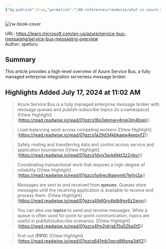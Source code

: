 ```yaml
---
{"dg-publish":true,"permalink":"/40-references/readwise/what-is-azure-service-bus/","tags":["rw/articles"]}
---
```



![rw-book-cover](https://learn.microsoft.com/en-us/media/logos/logo-ms-social.png)

  

URL: <https://learn.microsoft.com/en-us/azure/service-bus-messaging/service-bus-messaging-overview>  
Author: spelluru

## Summary

This article provides a high-level overview of Azure Service Bus, a fully managed enterprise integration serverless message broker.

## Highlights Added July 17, 2024 at 11:02 AM

> Azure Service Bus is a fully managed enterprise message broker with message queues and publish-subscribe topics (in a namespace). ([View Highlight] (<https://read.readwise.io/read/01gzcs16p3ekmwy4mej3m4bxpj>))

> Load-balancing work across competing workers ([View Highlight] (<https://read.readwise.io/read/01gzcs1a29d34kbkaew4eepyf2>))

> Safely routing and transferring data and control across service and application boundaries ([View Highlight] (<https://read.readwise.io/read/01gzcs1dvjx1qyk4kkt3z2ybvr>))

> Coordinating transactional work that requires a high-degree of reliability ([View Highlight] (<https://read.readwise.io/read/01gzcs1g4rec8gwymh7te1yj2a>))

> Messages are sent to and received from **queues**. Queues store messages until the receiving application is available to receive and process them. ([View Highlight] (<https://read.readwise.io/read/01gzcs49dj0rv4ptb9gy6z2wyn>))

> You can also use **topics** to send and receive messages. While a queue is often used for point-to-point communication, topics are useful in publish/subscribe scenarios. ([View Highlight] (<https://read.readwise.io/read/01gzcs4fm2jdrjsb15q52ba5t5>))

> first-out (**FIFO**) ([View Highlight] (<https://read.readwise.io/read/01gzcs641mb3wcg86tsna3djf2>))
